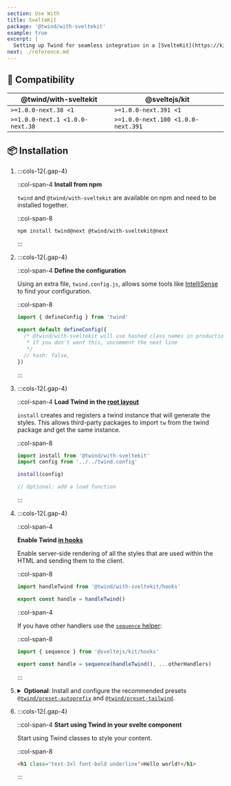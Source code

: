 ```yaml
---
section: Use With
title: SvelteKit
package: '@twind/with-sveltekit'
example: true
excerpt: |
  Setting up Twind for seamless integration in a [SvelteKit](https://kit.svelte.dev) project.
next: ./reference.md
---
```


## 🤝 Compatibility

| @twind/with-sveltekit           | @sveltejs/kit                      |
| ------------------------------- | ---------------------------------- |
| `>=1.0.0-next.38 <1`            | `>=1.0.0-next.391 <1`              |
| `>=1.0.0-next.1 <1.0.0-next.38` | `>=1.0.0-next.100 <1.0.0-next.391` |

## 📦 Installation

1. :::cols-12{.gap-4}

   ::col-span-4
   **Install from npm**

   `twind` and `@twind/with-sveltekit` are available on npm and need to be installed together.

   ::col-span-8

   ```sh
   npm install twind@next @twind/with-sveltekit@next
   ```

   :::

1. :::cols-12{.gap-4}

   ::col-span-4
   **Define the configuration**

   Using an extra file, `twind.config.js`, allows some tools like [IntelliSense](./installation) to find your configuration.

   ::col-span-8

   ```js title="twind.config.js"
   import { defineConfig } from 'twind'

   export default defineConfig({
     /* @twind/with-sveltekit will use hashed class names in production by default
      * If you don't want this, uncomment the next line
      */
     // hash: false,
   })
   ```

   :::

1. :::cols-12{.gap-4}

   ::col-span-4
   **Load Twind in the [root layout](https://kit.svelte.dev/docs/routing#layout-layout-js)**

   `install` creates and registers a twind instance that will generate the styles. This allows third-party packages to import `tw` from the twind package and get the same instance.

   ::col-span-8

   ```js title="src/routes/+layout.js"
   import install from '@twind/with-sveltekit'
   import config from '../../twind.config'

   install(config)

   // Optional: add a load function
   ```

   :::

1. :::cols-12{.gap-4}

   ::col-span-4

   **Enable Twind [in hooks](https://kit.svelte.dev/docs/hooks#server-hooks-handle)**

   Enable server-side rendering of all the styles that are used within the HTML and sending them to the client.

   ::col-span-8

   ```js title="src/hooks.server.js"
   import handleTwind from '@twind/with-sveltekit/hooks'

   export const handle = handleTwind()
   ```

   ::col-span-4

   If you have other handlers use the [`sequence` helper](https://kit.svelte.dev/docs/modules#sveltejs-kit-hooks):

   ::col-span-8

   ```js
   import { sequence } from '@sveltejs/kit/hooks'

   export const handle = sequence(handleTwind(), ...otherHandlers)
   ```

   :::

1. <details>
   <summary><strong>Optional</strong>: Install and configure the recommended presets <a href="./preset-autoprefix"><code>@twind/preset-autoprefix</code></a> and <a href="./preset-tailwind"><code>@twind/preset-tailwind</code></a>.</summary>

   :::cols-12{.gap-4}

   ::col-span-4
   **Install the presets**

   All presets are [available on npm](https://www.npmjs.com/search?q=keywords:twind-preset).

   ::col-span-8

   ```sh
   npm install @twind/preset-autoprefix@next @twind/preset-tailwind@next
   ```

   :::

   :::cols-12{.gap-4}

   ::col-span-4
   **Configure the presets**

   Each preset must be added to the `presets` array in the configuration.

   ::col-span-8

   ```js title="twind.config.js" [2-3,6]
   import { defineConfig } from 'twind'
   import presetAutoprefix from '@twind/preset-autoprefix'
   import presetTailwind from '@twind/preset-tailwind'

   export default defineConfig({
     presets: [presetAutoprefix(), presetTailwind()],
   })
   ```

   :::

   </details>

1. :::cols-12{.gap-4}

   ::col-span-4
   **Start using Twind in your svelte component**

   Start using Twind classes to style your content.

   ::col-span-8

   ```html
   <h1 class="text-3xl font-bold underline">Hello world!</h1>
   ```

   :::
